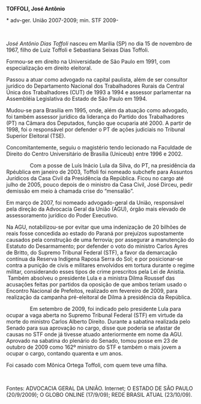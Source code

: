 **TOFFOLI, José Antônio**

\* adv-ger. União 2007-2009; min. STF 2009-

 

*José Antônio Dias Toffoli* nasceu em Marília (SP) no dia 15 de novembro
de 1967, filho de Luiz Toffoli e Sebastiana Seixas Dias Toffoli.

Formou-se em direito na Universidade de São Paulo em 1991, com
especialização em direito eleitoral.

Passou a atuar como advogado na capital paulista, além de ser consultor
jurídico do Departamento Nacional dos Trabalhadores Rurais da Central
Única dos Trabalhadores (CUT) de 1993 a 1994 e assessor parlamentar na
Assembléia Legislativa do Estado de São Paulo em 1994.

Mudou-se para Brasília em 1995, onde, além da atuação como advogado, foi
também assessor jurídico da liderança do Partido dos Trabalhadores (PT)
na Câmara dos Deputados, função que ocuparia até 2000. A partir de 1998,
foi o responsável por defender o PT de ações judiciais no Tribunal
Superior Eleitoral (TSE).

Concomitantemente, seguiu o magistério tendo lecionado na Faculdade de
Direito do Centro Universitário de Brasília (Uniceub) entre 1996 e 2002.

                Com a posse de Luís Inácio Lula da Silva, do PT, na
presidência da Rpéublica em janeiro de 2003, Toffoli foi nomeado
subchefe para Assuntos Jurídicos da Casa Civil da Presidência da
República. Ficou no cargo até julho de 2005, pouco depois de o ministro
da Casa Civil, José Dirceu, pedir demissão em meio à chamada crise do
“mensalão”.

Em março de 2007, foi nomeado advogado-geral da União, responsável pela
direção da Advocacia Geral da União (AGU), órgão mais elevado de
assessoramento jurídico do Poder Executivo.

Na AGU, notabilizou-se por evitar que uma indenização de 20 bilhões de
reais fosse concedida ao estado do Paraná por prejuízos supostamente
causados pela construção de uma ferrovia; por assegurar a manutenção do
Estatuto do Desarmamento; por defender o voto do ministro Carlos Ayres
de Britto, do Supremo Tribunal Federal (STF), a favor da demarcação
contínua da Reserva Indígena Raposa Serra do Sol; e por posicionar-se
contra a punição de civis e militares envolvidos em tortura durante o
regime militar, considerando esses tipos de crime prescritos pela Lei de
Anistia.  Também absolveu o presidente Lula e a ministra Dilma Roussef
das acusações feitas por partidos da oposição de que ambos teriam usado
o Encontro Nacional de Prefeitos, realizado em fevereiro de 2009, para
realização da campanha pré-eleitoral de Dilma à presidência da
República.

                Em setembro de 2009, foi indicado pelo presidente Lula
para ocupar a vaga aberta no Supremo Tribunal Federal (STF) em virtude
da morte do ministro Carlos Alberto Direito. Durante a sabatina
realizada pelo Senado para sua aprovação no cargo, disse que poderia se
afastar de causas no STF onde já tivesse atuado anteriormente em nome da
AGU. Aprovado na sabatina do plenário do Senado, tomou posse em 23 de
outubro de 2009 como 162º ministro do STF e também o mais jovem a ocupar
o cargo, contando quarenta e um anos.

Foi casado com Mônica Ortega Toffoli, com quem teve uma filha.

 

Fontes: ADVOCACIA GERAL DA UNIÃO. Internet; O ESTADO DE SÃO PAULO
(20/9/2009); O GLOBO ONLINE (17/9/09); REDE BRASIL ATUAL (23/10/09).

 
